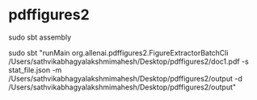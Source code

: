 # pdffigures2

sudo sbt assembly 

sudo sbt "runMain org.allenai.pdffigures2.FigureExtractorBatchCli /Users/sathvikabhagyalakshmimahesh/Desktop/pdffigures2/doc1.pdf -s stat_file.json -m /Users/sathvikabhagyalakshmimahesh/Desktop/pdffigures2/output -d /Users/sathvikabhagyalakshmimahesh/Desktop/pdffigures2/output"
